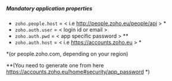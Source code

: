 ##### Mandatory application properties

- `zoho.people.host` =  < i.e http://people.zoho.eu/people/api > *
- `zoho.auth.user` = < login id or email >
- `zoho.auth.pwd` =  < app specific password > **
- `zoho.auth.host` = < i.e https://accounts.zoho.eu > * 

*(or people.zoho.com, depending on your region)

**(You need to generate one from here https://accounts.zoho.eu/home#security/app_password *)
